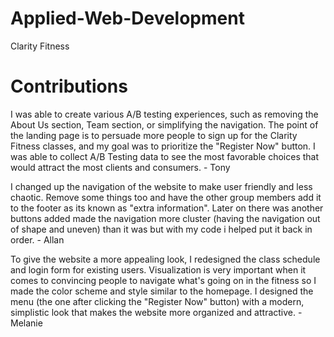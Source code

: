# Applied-Web-Development
<!DOCTYPE html>
<html>
<head>
Clarity Fitness
</head>
<body>

<h1>Contributions</h1>
<p>I was able to create various A/B testing experiences, such as removing the About Us section, Team section, or simplifying the navigation. The point of the landing page is to persuade more people to sign up for the Clarity Fitness classes, and my goal was to prioritize the "Register Now" button. I was able to collect A/B Testing data to see the most favorable choices that would attract the most clients and consumers. - Tony</p>

<p>I changed up the navigation of the website to make user friendly and less chaotic. Remove some things too and have the other group members add it to the footer as its known as "extra information". Later on there was another buttons added made the navigation more cluster (having the navigation out of shape and uneven) than it was but with my code i helped put it back in order. - Allan</p>

<p>To give the website a more appealing look, I redesigned the class schedule and login form for existing users. Visualization is very important when it comes to convincing people to navigate what's going on in the fitness so I made the color scheme and style similar to the homepage. I designed the menu (the one after clicking the "Register Now" button) with a modern, simplistic look that makes the website more organized and attractive. - Melanie </p>

</body>
</html>
